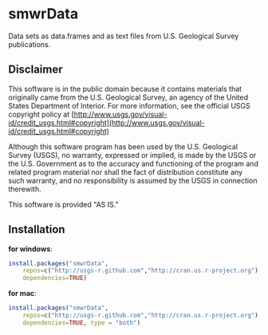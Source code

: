 smwrData
==========

Data sets as data.frames and as text files from U.S. Geological Survey publications.

Disclaimer
----------
This software is in the public domain because it contains materials that originally came from the U.S. Geological Survey, an agency of the United States Department of Interior. For more information, see the official USGS copyright policy at [http://www.usgs.gov/visual-id/credit_usgs.html#copyright](http://www.usgs.gov/visual-id/credit_usgs.html#copyright)

Although this software program has been used by the U.S. Geological Survey (USGS), no warranty, expressed or implied, is made by the USGS or the U.S. Government as to the accuracy and functioning of the program and related program material nor shall the fact of distribution constitute any such warranty, and no responsibility is assumed by the USGS in connection therewith.

This software is provided "AS IS."

Installation
----------

**for windows**:
```R
install.packages("smwrData", 
    repos=c("http://usgs-r.github.com","http://cran.us.r-project.org"), 
    dependencies=TRUE)
```

**for mac**:
```R
install.packages("smwrData", 
    repos=c("http://usgs-r.github.com","http://cran.us.r-project.org"), 
    dependencies=TRUE, type = "both")
```